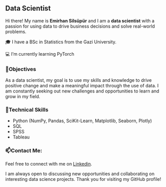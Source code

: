 ## Data Scientist


Hi there! My name is **Emirhan Silsüpür** and I am a **data scientist** with a passion for using data to drive business decisions and solve real-world problems.

🎓 I have a BSc in Statistics from the Gazi University.

💻 I’m currently learning PyTorch


### 🎯Objectives


As a data scientist, my goal is to use my skills and knowledge to drive positive change and make a meaningful impact through the use of data. I am constantly seeking out new challenges and opportunities to learn and grow in my field.


### 🧰Technical Skills

- Python (NumPy, Pandas, SciKit-Learn, Matplotlib, Seaborn, Plotly)
- SQL
- SPSS
- Tableau


### 📫Contact Me:

Feel free to connect with me on [Linkedin](https://www.linkedin.com/in/emirhansilsupur/).

I am always open to discussing new opportunities and collaborating on interesting data science projects. Thank you for visiting my GitHub profile!


